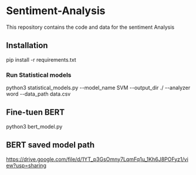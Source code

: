 # Sentiment-Analysis
This repository contains the code and data for the sentiment Analysis

## Installation
pip install -r requirements.txt

### Run Statistical models

python3 statistical_models.py --model_name SVM --output_dir ./ --analyzer word --data_path data.csv

## Fine-tuen BERT
python3 bert_model.py

## BERT saved model path
https://drive.google.com/file/d/1YT_p3GsOmny7LqmFq1u_1Kh6J8POFyz1/view?usp=sharing
